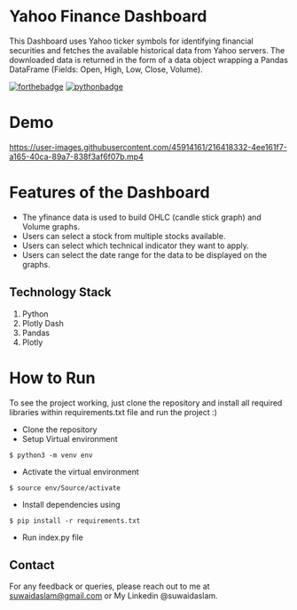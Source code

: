# Yahoo Finance Dashboard
This Dashboard uses Yahoo ticker symbols for identifying financial securities and fetches the
available historical data from Yahoo servers. The downloaded data is returned in the form of a
data object wrapping a Pandas DataFrame (Fields: Open, High, Low, Close, Volume).

[![forthebadge](https://forthebadge.com/images/badges/built-with-love.svg)](https://forthebadge.com)
[![pythonbadge](https://forthebadge.com/images/badges/made-with-python.svg)](https://forthebadge.com)

# Demo

https://user-images.githubusercontent.com/45914161/216418332-4ee161f7-a165-40ca-89a7-838f3af6f07b.mp4

# Features of the Dashboard

- The yfinance data is used to build OHLC (candle stick graph) and Volume graphs.
- Users can select a stock from multiple stocks available.
- Users can select which technical indicator they want to apply.
- Users can select the date range for the data to be displayed on the graphs.

## Technology Stack 

1. Python 
2. Plotly Dash
3. Pandas
4. Plotly

# How to Run

To see the project working, just clone the repository and install all required libraries within requirements.txt file and run the project :)

- Clone the repository
- Setup Virtual environment
```
$ python3 -m venv env
```
- Activate the virtual environment
```
$ source env/Source/activate
```
- Install dependencies using
```
$ pip install -r requirements.txt
```
- Run index.py file

## Contact

For any feedback or queries, please reach out to me at [suwaidaslam@gmail.com](suwaidaslam@gmail.com) or My Linkedin @suwaidaslam.

